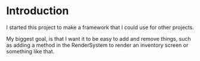 # Introduction

I started this project to make a
framework that I could use for other projects.

My biggest goal, is that I want it to be easy to add and remove things,
such as adding a method in the RenderSystem to render an inventory screen or something like that.
